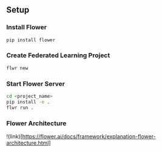 ## Setup

### Install Flower
```bash
pip install flower
```

### Create Federated Learning Project
```bash
flwr new
```

### Start Flower Server
```bash
cd <project_name>
pip install -e .
flwr run .
```


### Flower Architecture
!(link)[https://flower.ai/docs/framework/explanation-flower-architecture.html]